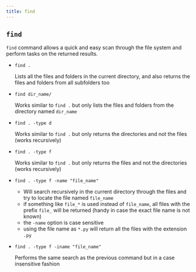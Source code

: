 ```yaml
---
title: find
---
```


## `find`
`find` command allows a quick and easy scan through the file system and perform tasks on the returned results.

* `find .`

    Lists all the files and folders in the current directory, and also returns the files and folders from all subfolders too
* `find dir_name/`

    Works similar to `find .` but only lists the files and folders from the directory named `dir_name`
* `find . -type d`

    Works similar to `find .` but only returns the directories and not the files (works recursively)
* `find . -type f`

    Works similar to `find .` but only returns the files and not the directories (works recursively)
* `find . -type f -name "file_name"`
    * Will search recursively in the current directory through the files and try to locate the file named `file_name`
    * if something like `file_*` is used instead of `file_name`, all files with the prefix `file_` will be returned (handy in case the exact file name is not known)
    * the `-name` option is case sensitive
    * using the file name as `*.py` will return all the files with the extension `.py`
* `find . -type f -iname "file_name"`

    Performs the same search as the previous command but in a case insensitive fashion

